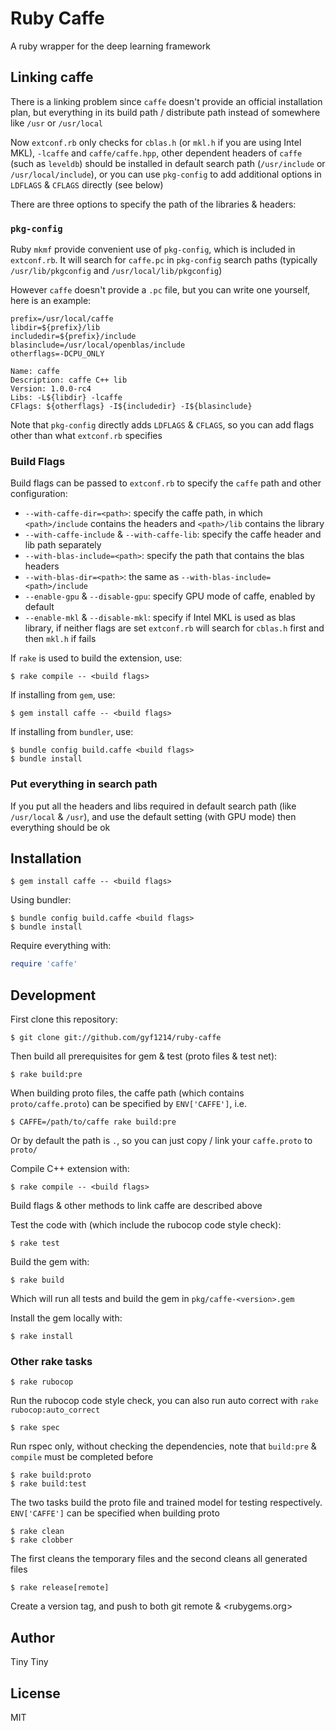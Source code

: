 # Ruby Caffe #

A ruby wrapper for the deep learning framework

## Linking caffe ##

There is a linking problem since `caffe` doesn't provide an official installation plan, but everything in its build path / distribute path instead of somewhere like `/usr` or `/usr/local`

Now `extconf.rb` only checks for `cblas.h` (or `mkl.h` if you are using Intel MKL), `-lcaffe` and `caffe/caffe.hpp`, other dependent headers of `caffe` (such as `leveldb`) should be installed in default search path (`/usr/include` or `/usr/local/include`), or you can use `pkg-config` to add additional options in `LDFLAGS` & `CFLAGS` directly (see below)

There are three options to specify the path of the libraries & headers:

### `pkg-config` ###

Ruby `mkmf` provide convenient use of `pkg-config`, which is included in `extconf.rb`. It will search for `caffe.pc` in `pkg-config` search paths (typically `/usr/lib/pkgconfig` and `/usr/local/lib/pkgconfig`)

However `caffe` doesn't provide a `.pc` file, but you can write one yourself, here is an example:

```
prefix=/usr/local/caffe
libdir=${prefix}/lib
includedir=${prefix}/include
blasinclude=/usr/local/openblas/include
otherflags=-DCPU_ONLY

Name: caffe
Description: caffe C++ lib
Version: 1.0.0-rc4
Libs: -L${libdir} -lcaffe
CFlags: ${otherflags} -I${includedir} -I${blasinclude}
```

Note that `pkg-config` directly adds `LDFLAGS` & `CFLAGS`, so you can add flags other than what `extconf.rb` specifies

### Build Flags ###

Build flags can be passed to `extconf.rb` to specify the `caffe` path and other configuration:

- `--with-caffe-dir=<path>`: specify the caffe path, in which `<path>/include` contains the headers and `<path>/lib` contains the library
- `--with-caffe-include` & `--with-caffe-lib`: specify the caffe header and lib path separately
- `--with-blas-include=<path>`: specify the path that contains the blas headers
- `--with-blas-dir=<path>`: the same as `--with-blas-include=<path>/include`
- `--enable-gpu` & `--disable-gpu`: specify GPU mode of caffe, enabled by default
- `--enable-mkl` & `--disable-mkl`: specify if Intel MKL is used as blas library, if neither flags are set `extconf.rb` will search for `cblas.h` first and then `mkl.h` if fails

If `rake` is used to build the extension, use:

```
$ rake compile -- <build flags>
```

If installing from `gem`, use:

```
$ gem install caffe -- <build flags>
```

If installing from `bundler`, use:

```
$ bundle config build.caffe <build flags>
$ bundle install
```

### Put everything in search path ###

If you put all the headers and libs required in default search path (like `/usr/local` & `/usr`), and use the default setting (with GPU mode) then everything should be ok

## Installation ##

```
$ gem install caffe -- <build flags>
```

Using bundler:

```
$ bundle config build.caffe <build flags>
$ bundle install
```

Require everything with:

```ruby
require 'caffe'
```

## Development ##

First clone this repository:

```
$ git clone git://github.com/gyf1214/ruby-caffe
```

Then build all prerequisites for gem & test (proto files & test net):

```
$ rake build:pre
```

When building proto files, the caffe path (which contains `proto/caffe.proto`) can be specified by `ENV['CAFFE']`, i.e.

```
$ CAFFE=/path/to/caffe rake build:pre
```

Or by default the path is `.`, so you can just copy / link your `caffe.proto` to `proto/`

Compile C++ extension with:

```
$ rake compile -- <build flags>
```

Build flags & other methods to link caffe are described above

Test the code with (which include the rubocop code style check):

```
$ rake test
```

Build the gem with:

```
$ rake build
```

Which will run all tests and build the gem in `pkg/caffe-<version>.gem`

Install the gem locally with:

```
$ rake install
```

### Other rake tasks ###

```
$ rake rubocop
```

Run the rubocop code style check, you can also run auto correct with `rake rubocop:auto_correct`

```
$ rake spec
```

Run rspec only, without checking the dependencies, note that `build:pre` & `compile` must be completed before

```
$ rake build:proto
$ rake build:test
```

The two tasks build the proto file and trained model for testing respectively. `ENV['CAFFE']` can be specified when building proto

```
$ rake clean
$ rake clobber
```

The first cleans the temporary files and the second cleans all generated files

```
$ rake release[remote]
```

Create a version tag, and push to both git remote & <rubygems.org>

## Author ##

Tiny Tiny

## License ##

MIT

